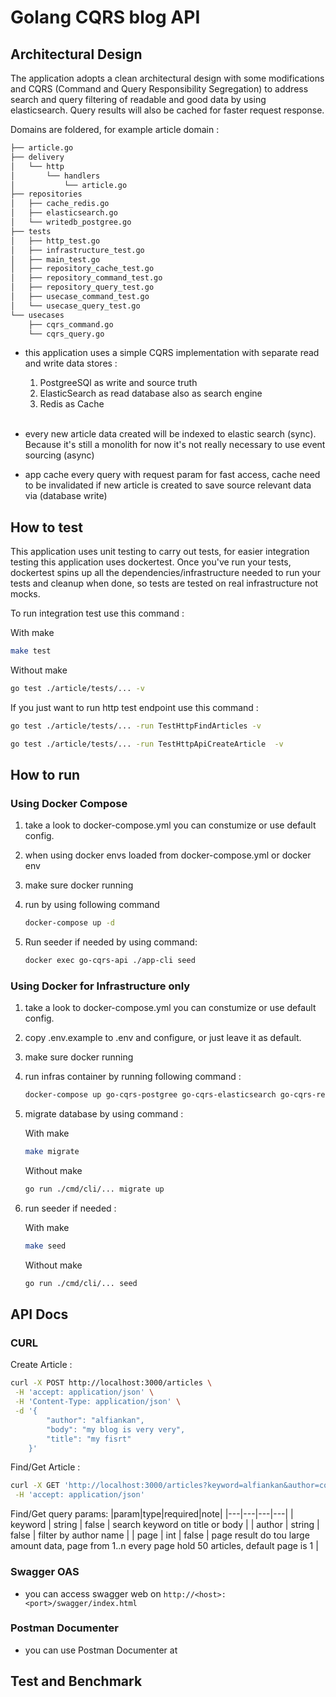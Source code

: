 # Golang CQRS blog API

## Architectural Design

The application adopts a clean architectural design with some modifications and CQRS (Command and Query Responsibility Segregation) to address search and query filtering of readable and good data by using elasticsearch. Query results will also be cached for faster request response.

Domains are foldered, for example article domain :
```bash
├── article.go
├── delivery
│   └── http
│       └── handlers
│           └── article.go
├── repositories
│   ├── cache_redis.go
│   ├── elasticsearch.go
│   └── writedb_postgree.go
├── tests
│   ├── http_test.go
│   ├── infrastructure_test.go
│   ├── main_test.go
│   ├── repository_cache_test.go
│   ├── repository_command_test.go
│   ├── repository_query_test.go
│   ├── usecase_command_test.go
│   └── usecase_query_test.go
└── usecases
    ├── cqrs_command.go
    └── cqrs_query.go
```
- this application uses a simple CQRS implementation with separate read and write data stores :
    
    1. PostgreeSQl as write and source truth
    2. ElasticSearch as read database also as search engine
    3. Redis as Cache

    <br>

- every new article data created will be indexed to elastic search (sync). Because it's still a monolith for now it's not really necessary to use event sourcing (async)
- app cache every query with request param for fast access, cache need to be invalidated if new article is created to save source relevant data via (database write)

## How to test
This application uses unit testing to carry out tests, for easier integration testing this application uses dockertest. Once you've run your tests, dockertest spins up all the dependencies/infrastructure needed to run your tests and cleanup when done, so tests are tested on real infrastructure not mocks.

To run integration test use this command :

With make
```bash
make test
```

Without make
```bash
go test ./article/tests/... -v
```

If you just want to run http test endpoint use this command :

```bash
go test ./article/tests/... -run TestHttpFindArticles -v
```

```bash
go test ./article/tests/... -run TestHttpApiCreateArticle  -v
```

## How to run

### Using Docker Compose
1. take a look to docker-compose.yml you can constumize or use default config.
2. when using docker envs loaded from docker-compose.yml or docker env
3. make sure docker running
4. run by using following command

    ```bash
    docker-compose up -d
    ```
5. Run seeder if needed by using command:

    ```bash
    docker exec go-cqrs-api ./app-cli seed
    ```

### Using Docker for Infrastructure only
1. take a look to docker-compose.yml you can constumize or use default config.
2. copy .env.example to .env and configure, or just leave it as default.
3. make sure docker running
4. run infras container by running following command :

    ```bash
    docker-compose up go-cqrs-postgree go-cqrs-elasticsearch go-cqrs-redis -d
    ```
5. migrate database by using command :

    With make
    ```bash
    make migrate
    ```

    Without make
    ```bash
    go run ./cmd/cli/... migrate up
    ```
6. run seeder if needed :

    With make
    ```bash
    make seed
    ```

    Without make
    ```bash
    go run ./cmd/cli/... seed
    ```

## API Docs

### CURL
Create Article :
```bash
curl -X POST http://localhost:3000/articles \
 -H 'accept: application/json' \
 -H 'Content-Type: application/json' \
 -d '{ 
        "author": "alfiankan", 
        "body": "my blog is very very", 
        "title": "my fisrt" 
    }'
```

Find/Get Article :
```bash
curl -X GET 'http://localhost:3000/articles?keyword=alfiankan&author=cqrs&page=1' \
 -H 'accept: application/json'
```

Find/Get query params:
|param|type|required|note|
|---|---|---|---|
| keyword | string | false | search keyword on title or body |
| author | string | false | filter by author name |
| page | int | false | page result do tou large amount data, page from 1..n every page hold 50 articles, default page is 1 |


### Swagger OAS
- you can access swagger web on `http://<host>:<port>/swagger/index.html`

### Postman Documenter
- you can use Postman Documenter at

## Test and Benchmark




